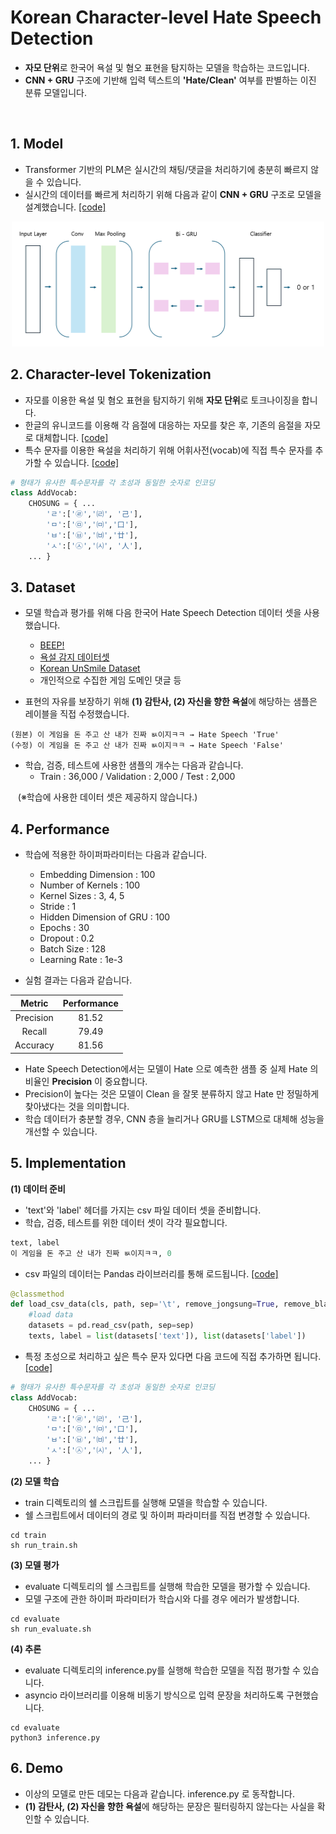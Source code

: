# Korean Character-level Hate Speech Detection

- **자모 단위**로 한국어 욕설 및 혐오 표현을 탐지하는 모델을 학습하는 코드입니다.         
- **CNN + GRU** 구조에 기반해 입력 텍스트의 **'Hate/Clean'** 여부를 판별하는 이진 분류 모델입니다.              

&nbsp;&nbsp;&nbsp;

## 1. Model
- Transformer 기반의 PLM은 실시간의 채팅/댓글을 처리하기에 충분히 빠르지 않을 수 있습니다. 
- 실시간의 데이터를 빠르게 처리하기 위해 다음과 같이 **CNN + GRU** 구조로 모델을 설계했습니다. [\[code\]]()

<p align="center">
<img src="hate_speech_detection_model.PNG" alt="example image" width="500" height="200"/>
</p>
   
## 2. Character-level Tokenization  
- 자모를 이용한 욕설 및 혐오 표현을 탐지하기 위해 **자모 단위**로 토크나이징을 합니다.
- 한글의 유니코드를 이용해 각 음절에 대응하는 자모를 찾은 후, 기존의 음절을 자모로 대체합니다. [\[code\]]()
- 특수 문자를 이용한 욕설을 처리하기 위해 어휘사전(vocab)에 직접 특수 문자를 추가할 수 있습니다. [\[code\]]()
  

```python
# 형태가 유사한 특수문자를 각 초성과 동일한 숫자로 인코딩 
class AddVocab:
    CHOSUNG = { ...
        'ㄹ':['㉣','㈃', '己'],
        'ㅁ':['㉤','㈄','口'],
        'ㅂ':['㉥','㈅','廿'],
        'ㅅ':['㉦','㈆', '人'], 
    ... }
```

## 3. Dataset 
- 모델 학습과 평가를 위해 다음 한국어 Hate Speech Detection 데이터 셋을 사용했습니다.
  - [BEEP!](https://github.com/kocohub/korean-hate-speech)
  - [욕설 감지 데이터셋](https://github.com/2runo/Curse-detection-data)
  - [Korean UnSmile Dataset](https://github.com/smilegate-ai/korean_unsmile_dataset)
  - 개인적으로 수집한 게임 도메인 댓글 등

- 표현의 자유를 보장하기 위해 **(1) 감탄사, (2) 자신을 향한 욕설**에 해당하는 샘플은 레이블을 직접 수정했습니다.
```
(원본) 이 게임을 돈 주고 산 내가 진짜 ㅄ이지ㅋㅋ → Hate Speech 'True'
(수정) 이 게임을 돈 주고 산 내가 진짜 ㅄ이지ㅋㅋ → Hate Speech 'False'
```
- 학습, 검증, 테스트에 사용한 샘플의 개수는 다음과 같습니다.
  - Train : 36,000 / Validation : 2,000 / Test : 2,000

&nbsp;&nbsp; (※학습에 사용한 데이터 셋은 제공하지 않습니다.)

## 4. Performance
- 학습에 적용한 하이퍼파라미터는 다음과 같습니다.
  - Embedding Dimension : 100
  - Number of Kernels : 100
  - Kernel Sizes : 3, 4, 5
  - Stride : 1
  - Hidden Dimension of GRU : 100
  - Epochs : 30
  - Dropout : 0.2
  - Batch Size : 128
  - Learning Rate : 1e-3

- 실험 결과는 다음과 같습니다.

|Metric|Performance|
|:---:|:---:|
|Precision|81.52|
|Recall|79.49|
|Accuracy|81.56|

- Hate Speech Detection에서는 모델이 Hate 으로 예측한 샘플 중 실제 Hate 의 비율인 **Precision** 이 중요합니다.
- Precision이 높다는 것은 모델이 Clean 을 잘못 분류하지 않고 Hate 만 정밀하게 찾아냈다는 것을 의미합니다. 
- 학습 데이터가 충분할 경우, CNN 층을 늘리거나 GRU를 LSTM으로 대체해 성능을 개선할 수 있습니다.

## 5. Implementation

**(1) 데이터 준비**
- 'text'와 'label' 헤더를 가지는 csv 파일 데이터 셋을 준비합니다.
- 학습, 검증, 테스트를 위한 데이터 셋이 각각 필요합니다. 
```python
text, label
이 게임을 돈 주고 산 내가 진짜 ㅄ이지ㅋㅋ, 0
```
- csv 파일의 데이터는 Pandas 라이브러리를 통해 로드됩니다. [\[code\]]()
```python
@classmethod
def load_csv_data(cls, path, sep='\t', remove_jongsung=True, remove_blank=True):
    #load data
    datasets = pd.read_csv(path, sep=sep)
    texts, label = list(datasets['text']), list(datasets['label'])
```
- 특정 초성으로 처리하고 싶은 특수 문자 있다면 다음 코드에 직접 추가하면 됩니다. [\[code\]]()
```python
# 형태가 유사한 특수문자를 각 초성과 동일한 숫자로 인코딩 
class AddVocab:
    CHOSUNG = { ...
        'ㄹ':['㉣','㈃', '己'],
        'ㅁ':['㉤','㈄','口'],
        'ㅂ':['㉥','㈅','廿'],
        'ㅅ':['㉦','㈆', '人'], 
    ... }
```

**(2) 모델 학습**
- train 디렉토리의 쉘 스크립트를 실행해 모델을 학습할 수 있습니다.
- 쉘 스크립트에서 데이터의 경로 및 하이퍼 파라미터를 직접 변경할 수 있습니다. 
```
cd train
sh run_train.sh
```

**(3) 모델 평가**
- evaluate 디렉토리의 쉘 스크립트를 실행해 학습한 모델을 평가할 수 있습니다.
- 모델 구조에 관한 하이퍼 파라미터가 학습시와 다를 경우 에러가 발생합니다.
```
cd evaluate
sh run_evaluate.sh
``` 

**(4) 추론**
- evaluate 디렉토리의 inference.py를 실행해 학습한 모델을 직접 평가할 수 있습니다.
- asyncio 라이브러리를 이용해 비동기 방식으로 입력 문장을 처리하도록 구현했습니다.
```
cd evaluate
python3 inference.py
``` 

## 6. Demo
- 이상의 모델로 만든 데모는 다음과 같습니다. inference.py 로 동작합니다.
- **(1) 감탄사, (2) 자신을 향한 욕설**에 해당하는 문장은 필터링하지 않는다는 사실을 확인할 수 있습니다.


 
